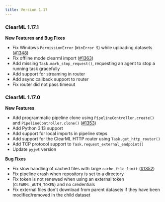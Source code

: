 ```yaml
---
title: Version 1.17
---
```


### ClearML 1.17.1

**New Features and Bug Fixes**
* Fix Windows `PermissionError` (`WinError 5`) while uploading datasets ([#1348](https://github.com/clearml/clearml/issues/1348))
* Fix offline mode clearml import ([#1363](https://github.com/clearml/clearml/issues/1363))
* Add missing `Task.mark_stop_request()`, requesting an agent to stop a running task gracefully
* Add support for streaming in router
* Add async callback support to router
* Fix router did not pass timeout

### ClearML 1.17.0

**New Features**
* Add programmatic pipeline clone using `PipelineController.create()` and `PipelineController.clone()` ([#1353](https://github.com/clearml/clearml/issues/1353))
* Add Python 3.13 support
* Add support for local imports in pipeline steps
* Add support for the ClearML HTTP router using `Task.get_http_router()`
* Add TCP protocol support to `Task.request_external_endpoint()`
* Update `pyjwt` version

**Bug Fixes**
* Fix slow handling of cached files with large `cache_file_limit` ([#1352](https://github.com/clearml/clearml/issues/1352))
* Fix pipeline crash when repository is set to a directory
* Fix token is not renewed when using an external token (`CLEARML_AUTH_TOKEN`) and no credentials
* Fix external files don't download from parent datasets if they have been modified/removed in the child dataset